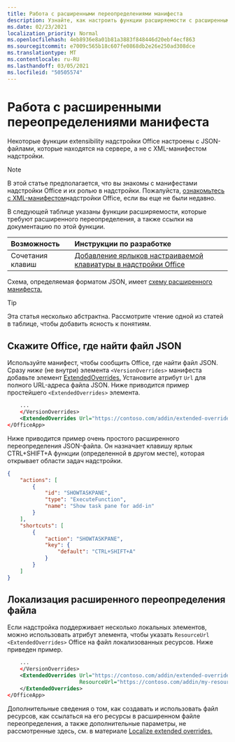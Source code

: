 ```yaml
---
title: Работа с расширенными переопределениями манифеста
description: Узнайте, как настроить функции расширяемости с расширенными переопределениями манифеста.
ms.date: 02/23/2021
localization_priority: Normal
ms.openlocfilehash: 4eb8936e8a01b81a3883f848446d20ebf4ecf863
ms.sourcegitcommit: e7009c565b18c607fe0868db2e26e250ad308dce
ms.translationtype: MT
ms.contentlocale: ru-RU
ms.lasthandoff: 03/05/2021
ms.locfileid: "50505574"
---
```

# <a name="work-with-extended-overrides-of-the-manifest"></a>Работа с расширенными переопределениями манифеста

Некоторые функции extensibility надстройки Office настроены с JSON-файлами, которые находятся на сервере, а не с XML-манифестом надстройки.

> [!NOTE]
> В этой статье предполагается, что вы знакомы с манифестами надстройки Office и их ролью в надстройки. Пожалуйста, [ознакомьтесь с XML-манифестом](add-in-manifests.md)надстройки Office, если вы еще не были недавно.

В следующей таблице указаны функции расширяемости, которые требуют расширенного переопределения, а также ссылки на документацию по этой функции.

| Возможность | Инструкции по разработке |
| :----- | :----- |
| Сочетания клавиш | [Добавление ярлыков настраиваемой клавиатуры в надстройки Office](../design/keyboard-shortcuts.md) |

Схема, определяемая форматом JSON, имеет [схему расширенного манифеста.](https://developer.microsoft.com/json-schemas/office-js/extended-manifest.schema.json)

> [!TIP]
> Эта статья несколько абстрактна. Рассмотрите чтение одной из статей в таблице, чтобы добавить ясность к понятиям.

## <a name="tell-office-where-to-find-the-json-file"></a>Скажите Office, где найти файл JSON

Используйте манифест, чтобы сообщить Office, где найти файл JSON. Сразу *ниже* (не внутри) элемента `<VersionOverrides>` манифеста добавьте элемент [ExtendedOverrides.](../reference/manifest/extendedoverrides.md) Установите атрибут `Url` для полного URL-адреса файла JSON. Ниже приводится пример простейшего `<ExtendedOverrides>` элемента.

```xml
    ...
    </VersionOverrides>  
    <ExtendedOverrides Url="https://contoso.com/addin/extended-overrides.json"></ExtendedOverrides>
</OfficeApp>
```

Ниже приводится пример очень простого расширенного переопределения JSON-файла. Он назначает клавишу ярлык CTRL+SHIFT+A функции (определенной в другом месте), которая открывает области задач надстройки.

```json
{
    "actions": [
        {
            "id": "SHOWTASKPANE",
            "type": "ExecuteFunction",
            "name": "Show task pane for add-in"
        }
    ],
    "shortcuts": [
        {
            "action": "SHOWTASKPANE",
            "key": {
                "default": "CTRL+SHIFT+A"
            }
        }
    ]
}
```

## <a name="localize-the-extended-overrides-file"></a>Локализация расширенного переопределения файла

Если надстройка поддерживает несколько локальных элементов, можно использовать атрибут элемента, чтобы указать `ResourceUrl` `<ExtendedOverrides>` Office на файл локализованных ресурсов. Ниже приведен пример.

```xml
    ...
    </VersionOverrides>  
    <ExtendedOverrides Url="https://contoso.com/addin/extended-overrides.json" 
                       ResourceUrl="https://contoso.com/addin/my-resources.json">
    </ExtendedOverrides>
</OfficeApp>
```

Дополнительные сведения о том, как создавать и использовать файл ресурсов, как ссылаться на его ресурсы в расширенном файле переопределения, а также дополнительные параметры, не рассмотренные здесь, см. в материале [Localize extended overrides.](localization.md#localize-extended-overrides)
